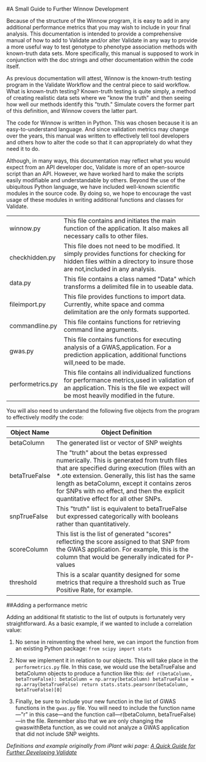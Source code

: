 #A Small Guide to Further Winnow Development

Because of the structure of the Winnow program, it is easy to add in any 
additional performance metrics that you may wish to include in your final analysis. This documentation is intended to provide a comprehensive manual of how to add to Validate and/or alter Validate in any way to provide a more useful way to test genotype to phenotype association methods with known-truth data sets. 
More specifically, this manual is supposed to work in conjunction with the doc strings and other documentation within the code itself. 

As previous documentation will attest, Winnow is the known-truth testing program in the Validate Workflow and the central piece to said workflow.
What is known-truth testing? Known-truth testing is quite simply, a method of creating realistic data sets where we "know the truth" and then seeing how well our methods identify this "truth." 
Simulate covers the former part of this definition, and Winnow covers the latter part.

The code for Winnow is written in Python. This was chosen because it is an easy-to-understand language. And since validation metrics may change over the years, this manual was written to effectively tell tool developers and others how to alter the code so that it can appropriately do what they need it to do.

Although, in many ways, this documentation may reflect what you would expect from an API developer doc, Validate is more of an open-source script than an API. 
However, we have worked hard to make the scripts easily modifiable and understandable by others. Beyond the use of the ubiquitous Python language, 
we have included well-known scientific modules in the source code. By doing so, we hope to encourage the vast usage of these modules in writing additional functions and classes for Validate.

|          |                                                              |
|------------------|----------------------------------------------------------------------------------------------------------------------------------------------------------------------------------------|
| winnow.py        | This file contains and initiates the main function of the application.  It also makes all necessary calls to other files.                                                              |
| checkhidden.py   | This file does not need to be modified.  It simply provides functions for checking for hidden files within a directory to insure those are not,included in any analysis.               |
| data.py          | This file contains a class named "Data" which transforms a delimited file in to useable data.                                                                                          |
| fileimport.py    | This file provides functions to import data.  Currently, white space and comma delimitation are the only formats supported.                                                            |
| commandline.py   | This file contains functions for retrieving command line arguments.                                                                                                                    |
| gwas.py          | This file contains functions for executing analysis of a GWAS,application.  For a prediction application, additional functions will,need to be made.                                   |
| performetrics.py | This file contains all individualized functions for performance metrics,used in validation of an application.  This is the file we expect will be most heavily modified in the future. |

You will also need to understand the following five objects from the program to effectively modify the code:

| Object Name   | Object Definition                                                                                                                                                                                                                                                                                                                 |
|---------------|-----------------------------------------------------------------------------------------------------------------------------------------------------------------------------------------------------------------------------------------------------------------------------------------------------------------------------------|
| betaColumn    | The generated list or vector of SNP weights                                                                                                                                                                                                                                                                                       |
| betaTrueFalse | The "truth" about the betas expressed numerically. This is generated from truth files that are specified during execution (files with an *.ote extension. Generally, this list has the same length as betaColumn, except it contains zeros for SNPs with no effect, and then the explicit quantitative effect for all other SNPs. |
| snpTrueFalse  | This "truth" list is equivalent to betaTrueFalse but expressed categorically with booleans rather than quantitatively.                                                                                                                                                                                                            |
| scoreColumn   | This list is the list of generated "scores" reflecting the score assigned to that SNP from the GWAS application. For example, this is the column that would be generally indicated for P-values                                                                                                                                   |
| threshold     | This is a scalar quantity designed for some metrics that require a threshold such as True Positive Rate, for example.                                                                                                                                                                                                             |

##Adding a performance metric

Adding an additional fit statistic to the list of outputs is fortunately very straightforward. As a basic example, if we wanted to include a correlation value:

1) No sense in reinventing the wheel here, we can import the function from an existing Python package: 
`from scipy import stats`

2) Now we implement it in relation to our objects. This will take place in the `performetrics.py` file. 
In this case, we would use the betaTrueFalse and betaColumn objects to produce a function like this:
`def r(betaColumn, betaTrueFalse):
  betaColumn = np.array(betaColumn)
  betaTrueFalse = np.array(betaTrueFalse)
  return stats.stats.pearsonr(betaColumn, betaTrueFalse)[0]`

3) Finally, be sure to include your new function in the list of GWAS functions in the `gwas.py` file. 
You will need to include the function name—"r" in this case—and the function call—r(betaColumn, betaTrueFalse)—in the file. 
Remember also that we are only changing the gwaswithBeta function, as we could not analyze a GWAS application that did not include SNP weights.

*Definitions and example originally from iPlant wiki page: [A Quick Guide for Further Developing Validate](https://pods.iplantcollaborative.org/wiki/display/docs/A+Quick+Guide+for+Further+Developing+Validate)*
